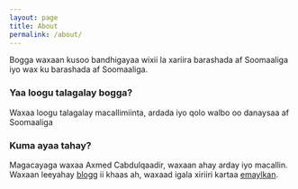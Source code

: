 ```yaml
---
layout: page
title: About
permalink: /about/
---
```


Bogga waxaan kusoo bandhigayaa wixii la xariira barashada af Soomaaliga iyo wax ku barashada af Soomaaliga.
### Yaa loogu talagalay bogga?
Waxaa loogu talagalay macallimiinta, ardada iyo qolo walbo oo danaysaa af Soomaaliga


### Kuma ayaa tahay?

Magacayaga waxaa Axmed Cabdulqaadir, waxaan ahay arday iyo macallin. Waxaan leeyahay [blogg](https://sakiinlaq.github.com) ii khaas ah, waxaad igala xiriiri kartaa [emaylkan](sakiinlaq@gmail.com).